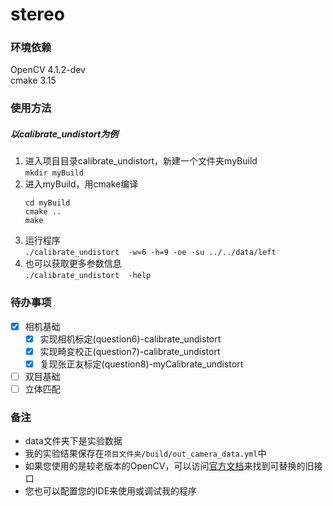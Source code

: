 # stereo
### 环境依赖
OpenCV 4.1.2-dev  
cmake 3.15
### 使用方法
##### 以calibrate_undistort为例
1. 进入项目目录calibrate_undistort，新建一个文件夹myBuild  
   `mkdir myBuild`
2. 进入myBuild，用cmake编译  
   ```
   cd myBuild
   cmake ..
   make
   ```
3. 运行程序  
   `./calibrate_undistort  -w=6 -h=9 -oe -su ../../data/left`
4. 也可以获取更多参数信息  
   `./calibrate_undistort  -help`
### 待办事项
- [x] 相机基础
  - [x] 实现相机标定(question6)-calibrate_undistort
  - [x] 实现畸变校正(question7)-calibrate_undistort
  - [x] 复现张正友标定(question8)-myCalibrate_undistort
- [ ] 双目基础
- [ ] 立体匹配
### 备注
* data文件夹下是实验数据
* 我的实验结果保存在`项目文件夹/build/out_camera_data.yml`中
* 如果您使用的是较老版本的OpenCV，可以访问[官方文档](https://docs.opencv.org/master/)来找到可替换的旧接口
* 您也可以配置您的IDE来使用或调试我的程序
